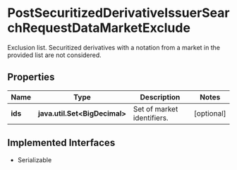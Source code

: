 

# PostSecuritizedDerivativeIssuerSearchRequestDataMarketExclude

Exclusion list. Securitized derivatives with a notation from a market in the provided list are not considered.

## Properties

Name | Type | Description | Notes
------------ | ------------- | ------------- | -------------
**ids** | **java.util.Set&lt;BigDecimal&gt;** | Set of market identifiers. |  [optional]


## Implemented Interfaces

* Serializable


